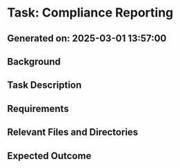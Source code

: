 # Task: Compliance Reporting

## Generated on: 2025-03-01 13:57:00

## Background


## Task Description


## Requirements


## Relevant Files and Directories


## Expected Outcome


